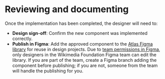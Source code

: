 # Reviewing and documenting

Once the implementation has been completed, the designer will need to:

- **Design sign-off**: Confirm the new component was implemented correctly.
- **Publish in Figma**: Add the approved component to the [Atlas Figma library](https://www.figma.com/design/2vheURjyvYg2oyBeuQOxQ1/%F0%9F%92%A0-Atlas---Design-System?node-id=187-40&t=BdrEA52jrEJyfHYd-1) for reuse in design projects. Due to [team permissions in Figma](https://help.figma.com/hc/en-us/articles/360039970673-Team-permissions), only designers in the Wikimedia Foundation Figma team can edit the library. If you are part of the team, create a Figma branch adding the component before publishing; if you are not, someone from the team will handle the publishing for you.